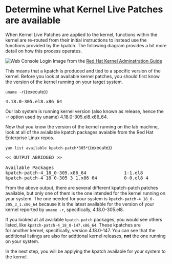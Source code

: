 # Determine what Kernel Live Patches are available

When Kernel Live Patches are applied to the kernel, functions within the
kernel are re-routed from their initial instructions to instead use the
functions provided by the kpatch.  The following diagram provides a bit
more detail on how this process operates.

![Web Console Login](./assets/rhel_kpatch_overview.png)
Image from the [Red Hat Kernel Adminstration Guide](https://access.redhat.com/documentation/en-us/red_hat_enterprise_linux/7/html/kernel_administration_guide/applying_patches_with_kernel_live_patching)

This means that a kpatch is produced and tied to a specific version of the 
kernel.  Before you look at available kernel patches, you should first know 
the version of the kernel running on your target system.

`uname -r`{{execute}}

<pre class=file>
4.18.0-305.el8.x86_64
</pre>

Our lab system is running kernel version (also known as release, hence the -r 
option used by uname) 4.18.0-305.el8.x86_64.

Now that you know the version of the kernel running on the lab machine, look
at all of the aviailable kpatch packages avaiable from the Red Hat Enterprise
Linux repos.

`yum list available kpatch-patch*305*`{{execute}}

<pre class='file'>
<< OUTPUT ABRIDGED >>

Available Packages
kpatch-patch-4_18_0-305.x86_64              1-1.el8 
kpatch-patch-4_18_0-305_3_1.x86_64          0-0.el8_4 
</pre>

From the above output, there are several different kpatch-patch patches 
available, but only one of them is the one intended for the kernel running on 
your system.  The one needed for your system is 
`kpatch-patch-4_18_0-305_3_1.x86_64` because it is the latest available for
the version of your kernel reported by `uname -r`, specifically, 4.18.0-305.el8.

If you looked at all available `kpatch-patch` packages, you would see others
listed, like `kpatch-patch-4_18_0-147.x86_64`.  These kpatches are  
for another kernel, specifically, version 4.18.0-147.  You can see that
the additional listings are also for addtional kernel releases, __not__ the one
running on your system.  

In the next step, you will be applying the kpatch available for your system
to the kernel.
